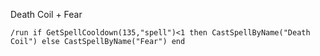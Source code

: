 Death Coil + Fear
```
/run if GetSpellCooldown(135,"spell")<1 then CastSpellByName("Death Coil") else CastSpellByName("Fear") end
```